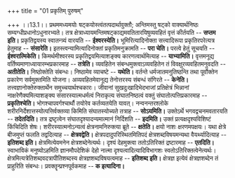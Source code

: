+++
title = "01 प्रकृतिम् पुरुषम्"

+++
।।13.1।। प्रथममध्यमयोः षट्कयोस्त्वंतत्पदार्थावुक्तौ; अन्तिमस्तु षट्को
वाक्यार्थनिष्ठः सम्यग्धीप्रधानोऽधुनारभ्यते। तत्र
क्षेत्राध्यायमन्तिमषट्काद्यमवतितारयिषुव्यवहितं वृत्तं कीर्तयति --
**सप्तम इति।** प्रकृतिद्वयस्य स्वातन्त्र्यं वारयति -- **ईश्वरस्येति।**
भूमिरित्यादिनोक्ता सत्त्वादिरूपा प्रकृतिरपरेत्यत्र हेतुमाह --
**संसारेति।** इतस्त्वन्यामित्यादिनोक्तां प्रकृतिमनुक्रामति -- **परा
चेति।** परत्वे हेतुं सूचयति -- **ईश्वरात्मिकेति।** किमर्थमीश्वरस्य
प्रकृतिद्वयमित्याशङ्क्य कारणत्वार्थमित्याह -- **याभ्यामिति।**
वृत्तमनूद्य वर्तिष्यमाणाध्यायारम्भप्रकारमाह -- **तत्रेति।** व्यवहितेन
संबन्धमुक्त्वाऽव्यवहितेन तं विवक्षुरव्यवहितमनुवदति -- **अतीतेति।**
निष्ठोक्तेति संबन्धः। निष्ठामेव व्याचष्टे -- **यथेति।** वर्तन्ते
धर्मजातमनुतिष्ठन्ति तथा पूर्वोक्तेन प्रकारेण सर्वमुक्तमिति योजना।
अव्यवहितमेवानूद्य तेनोत्तरस्य संबन्धं संगिरते -- **केनेति।**
तत्त्वज्ञानोक्तेरुक्तार्थेन समुच्चयार्थश्चकारः। जीवानां
सुखदुःखादिभेदभाजां प्रतिक्षेत्रं भिन्नानां नाक्षरेणैक्यमित्याशङ्क्य
संसारस्यात्मधर्मत्वं निराकृत्य संघातनिष्ठत्वं वक्तुं
संघातोत्पत्तिप्रकारमाह -- **प्रकृतिश्चेति।** भोगश्चापवर्गश्चार्थौ तयोरेव
कर्तव्यतयेति यावत्। नन्वनन्तरश्लोके शरीरनिर्देशात्तस्योत्पत्तिर्वक्तव्या
किमिति संघातस्योच्यते तत्राह -- **सोऽयमिति।** उक्तेऽर्थे
भगवद्वचनमवतारयति -- **तदेतदिति।** तत्र द्रष्टृत्वेन
संघातदृश्यादन्यमात्मानं निर्दिशति -- **इदमिति।** उक्तं
प्रत्यक्षदृश्यविशिष्टं किंचिदिति शेषः। शरीरस्यात्मनोऽन्यत्वं
क्षेत्रनामनिरुक्त्या ब्रूते -- **क्षतेति।** क्षयो नाशः क्षरणमपक्षयः। यथा
क्षेत्रे बीजमुप्तं फलति तद्वदित्याह -- **क्षेत्रवद्वेति।**
क्षेत्रपदादुपरिस्थितमितिपदं क्षेत्रशब्दविषयमन्यथा वैयर्थ्यादित्याह --
**इतिशब्द इति।** क्षेत्रमित्येवमनेन क्षेत्रशब्देनेत्यर्थः। दृश्यं
देहमुक्त्वा ततोऽतिरिक्तं द्रष्टारमाह -- **एतदिति।** स्वाभाविकं
मनुष्योऽहमिति ज्ञानमौपदेशिकं देहो नात्मा दृश्यत्वादित्यादिविभागशः
स्वतोऽतिरिक्तत्वेनेत्यर्थः। क्षेत्रमित्यत्रेतिशब्दवदत्रापीतिशब्दस्य
क्षेत्रज्ञशब्दविषयत्वमाह -- **इतिशब्द इति।** क्षेत्रज्ञ इत्येवं
क्षेत्रज्ञशब्देन तं प्राहुरिति संबन्धः। प्रवक्तॄन्प्रश्नपूर्वकमाह --
**क इत्यादिना।**
